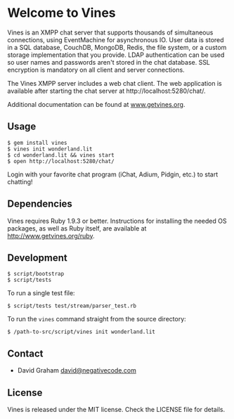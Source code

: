 # Welcome to Vines

Vines is an XMPP chat server that supports thousands of simultaneous connections,
using EventMachine for asynchronous IO. User data is stored in a SQL database,
CouchDB, MongoDB, Redis, the file system, or a custom storage implementation
that you provide. LDAP authentication can be used so user names and passwords
aren't stored in the chat database. SSL encryption is mandatory on all client
and server connections.

The Vines XMPP server includes a web chat client. The web application is available
after starting the chat server at http://localhost:5280/chat/.

Additional documentation can be found at www.getvines.org.

## Usage

```
$ gem install vines
$ vines init wonderland.lit
$ cd wonderland.lit && vines start
$ open http://localhost:5280/chat/
```

Login with your favorite chat program (iChat, Adium, Pidgin, etc.) to start chatting!

## Dependencies

Vines requires Ruby 1.9.3 or better. Instructions for installing the
needed OS packages, as well as Ruby itself, are available at
http://www.getvines.org/ruby.

## Development

```
$ script/bootstrap
$ script/tests
```

To run a single test file:

```
$ script/tests test/stream/parser_test.rb
```

To run the `vines` command straight from the source directory:

```
$ /path-to-src/script/vines init wonderland.lit
```

## Contact

* David Graham <david@negativecode.com>

## License

Vines is released under the MIT license. Check the LICENSE file for details.
